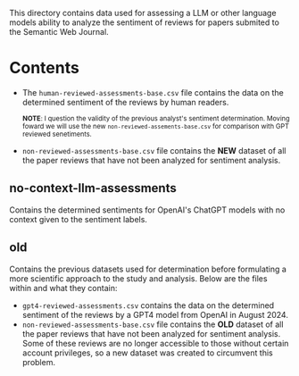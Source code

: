 This directory contains data used for assessing a LLM or other language models ability to analyze the sentiment of reviews for papers submited to the Semantic Web Journal.

# Contents

- The `human-reviewed-assessments-base.csv` file contains the data on the determined sentiment of the reviews by human readers.

  <small>**NOTE**: I question the validity of the previous analyst's sentiment determination. Moving foward we will use the new `non-reviewed-assements-base.csv` for comparison with GPT reviewed senetiments.</small>

- `non-reviewed-assessments-base.csv` file contains the **NEW** dataset of all the paper reviews that have not been analyzed for sentiment analysis.

## no-context-llm-assessments

Contains the determined sentiments for OpenAI's ChatGPT models with no context given to the sentiment labels.

## old

Contains the previous datasets used for determination before formulating a more scientific approach to the study and analysis. Below are the files within and what they contain:

- `gpt4-reviewed-assessments.csv` contains the data on the determined sentiment of the reviews by a GPT4 model from OpenAI in August 2024.
- `non-reviewed-assessments-base.csv` file contains the **OLD** dataset of all the paper reviews that have not been analyzed for sentiment analysis. Some of these reviews are no longer accessible to those without certain account privileges, so a new dataset was created to circumvent this problem.
